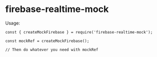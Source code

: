 # firebase-realtime-mock

Usage:

    const { createMockFirebase } = require('firebase-realtime-mock');

    const mockRef = createMockFirebase();

    // Then do whatever you need with mockRef

